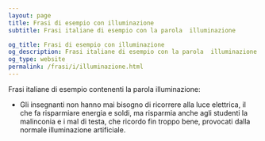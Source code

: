 ```yaml
---
layout: page
title: Frasi di esempio con illuminazione 
subtitle: Frasi italiane di esempio con la parola  illuminazione

og_title: Frasi di esempio con illuminazione 
og_description: Frasi italiane di esempio con la parola  illuminazione
og_type: website
permalink: /frasi/i/illuminazione.html
---
```


Frasi italiane di esempio contenenti la parola illuminazione:


- Gli insegnanti non hanno mai bisogno di ricorrere alla luce elettrica, il che fa risparmiare energia e soldi, ma risparmia anche agli studenti la malinconia e i mal di testa, che ricordo fin troppo bene, provocati dalla normale illuminazione artificiale.
